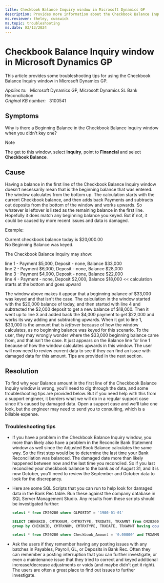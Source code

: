 ```yaml
---
title: Checkbook Balance Inquiry window in Microsoft Dynamics GP
description: Provides more information about the Checkbook Balance Inquiry window in Microsoft Dynamics GP.
ms.reviewer: theley, cwaswick
ms.topic: troubleshooting
ms.date: 03/13/2024
---
```

# Checkbook Balance Inquiry window in Microsoft Dynamics GP

This article provides some troubleshooting tips for using the Checkbook Balance Inquiry window in Microsoft Dynamics GP.

_Applies to:_ &nbsp; Microsoft Dynamics GP, Microsoft Dynamics SL Bank Reconciliation  
_Original KB number:_ &nbsp; 3100541

## Symptoms

Why is there a Beginning Balance in the Checkbook Balance Inquiry window when you didn't key one?

> [!NOTE]
> The get to this window, select **Inquiry**, point to **Financial** and select **Checkbook Balance**.

## Cause

Having a balance in the first line of the Checkbook Balance Inquiry window doesn't necessarily mean that is the beginning balance that was entered. The window calculates from the bottom up. The calculation starts with the current Checkbook balance, and then adds back Payments and subtracts out deposits from the bottom of the window and works upwards. So whatever is leftover is listed as the remaining balance in the first line. Hopefully it does match any beginning balance you keyed. But if not, it could be caused by more recent issues and data is damaged.

Example:

Current checkbook balance today is $20,000.00  
No Beginning Balance was keyed.

The Checkbook Balance Inquiry may show:

line 1 - Payment $5,000, Deposit - none, Balance $33,000  
line 2 - Payment $6,000, Deposit - none, Balance $28,000  
line 3 - Payment $4,000, Deposit - none, Balance $22,000  
line 4 - Payment - none, Deposit $2,000, Balance $18,000 << calculation starts at the bottom and goes upward

The window above makes it appear that a beginning balance of $33,000 was keyed and that isn't the case. The calculation in the window started with the $20,000 balance of today, and then started with line 4 and subtracted the $2,000 deposit to get a new balance of $18,000. Then it went up to line 3 and added back the $4,000 payment to get $22,000 and works its way adding and subtracting upwards. When it got to line 1, $33,000 is the amount that is *leftover* because of how the window calculates, as no beginning balance was keyed for this scenario. To the user, they may wrongly wonder where the $33,000 beginning balance came from, and that isn't the case. It just appears on the Balance line for line 1 because of how the window calculates upwards in this window. The user will now need to review current data to see if they can find an issue with damaged data for this amount. Tips are provided in the next section.

## Resolution

To find why your Balance amount in the first line of the Checkbook Balance Inquiry window is wrong, you'll need to dig through the data, and some troubleshooting tips are provided below. But if you need help with this from a support engineer, it borders what we will do in a regular support case since it's caused by damaged data. Open a support case and we'll take one look, but the engineer may need to send you to consulting, which is a billable expense.

### Troubleshooting tips

- If you have a problem in the Checkbook Balance Inquiry window, you more than likely also have a problem in the Reconcile Bank Statement window as well since the Adjusted Book Balance calculates the same way. So the first step would be to determine the last time your Bank Reconciliation was balanced. The damaged date more than likely happened between now and the last time you reconciled. So if you last reconciled your checkbook balance to the bank as of August 31, and it is now October, you'll need to review the September and October data to look for the discrepancy.

- Here are some SQL Scripts that you can run to help look for damaged data in the Bank Rec table. Run these against the company database in SQL Server Management Studio. Any results from these scripts should be investigated further:

  ```sql
  select * from CM20200 where GLPOSTDT = '1900-01-01'
  ```

  ```sql
  SELECT CHEKBKID, CMTRXNUM, CMTRXTYPE, TRXDATE, TRXAMNT from CM20200 
  group by CHEKBKID, CMTRXNUM, CMTRXTYPE, TRXDATE, TRXAMNT having count (*) > 1
  ```

  ```sql
  select * from CM20200 where Checkbook_Amount = '0.00000' and TRXAMNT <> '0.00000'
  ```

- Ask the users if they remember having any posting issues with any batches in Payables, Payroll, GL, or Deposits in Bank Rec. Often they can remember a posting interruption that you can further investigate, or even a maintenance issue that they tried to correct and keyed additional increase/decrease adjustments or voids (and maybe didn't get it right). The users are often a great place to find out issues to further investigate.
